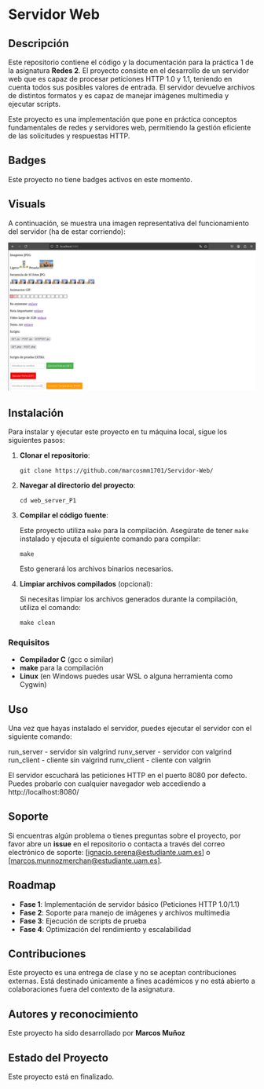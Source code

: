 # Servidor Web

## Descripción

Este repositorio contiene el código y la documentación para la práctica 1 de la asignatura **Redes 2**. El proyecto consiste en el desarrollo de un servidor web que es capaz de procesar peticiones HTTP 1.0 y 1.1, teniendo en cuenta todos sus posibles valores de entrada. El servidor devuelve archivos de distintos formatos y es capaz de manejar imágenes multimedia y ejecutar scripts.

Este proyecto es una implementación que pone en práctica conceptos fundamentales de redes y servidores web, permitiendo la gestión eficiente de las solicitudes y respuestas HTTP.

## Badges

Este proyecto no tiene badges activos en este momento.

## Visuals

A continuación, se muestra una imagen representativa del funcionamiento del servidor (ha de estar corriendo):

![alt text](muestra_servidor.png)

## Instalación

Para instalar y ejecutar este proyecto en tu máquina local, sigue los siguientes pasos:

1. **Clonar el repositorio**:

    ```
    git clone https://github.com/marcosmm1701/Servidor-Web/
    ```

2. **Navegar al directorio del proyecto**:

    ```
    cd web_server_P1
    ```

3. **Compilar el código fuente**:

    Este proyecto utiliza `make` para la compilación. Asegúrate de tener `make` instalado y ejecuta el siguiente comando para compilar:

    ```
    make
    ```

    Esto generará los archivos binarios necesarios.

4. **Limpiar archivos compilados** (opcional):

    Si necesitas limpiar los archivos generados durante la compilación, utiliza el comando:

    ```
    make clean
    ```

### Requisitos

- **Compilador C** (gcc o similar)
- **make** para la compilación
- **Linux** (en Windows puedes usar WSL o alguna herramienta como Cygwin)

## Uso

Una vez que hayas instalado el servidor, puedes ejecutar el servidor con el siguiente comando:

run_server - servidor sin valgrind
runv_server - servidor con valgrind
run_client - cliente sin valgrind
runv_client - cliente con valgrin

El servidor escuchará las peticiones HTTP en el puerto 8080 por defecto. Puedes probarlo con cualquier navegador web accediendo a http://localhost:8080/


## Soporte

Si encuentras algún problema o tienes preguntas sobre el proyecto, por favor abre un **issue** en el repositorio o contacta a través del correo electrónico de soporte: [ignacio.serena@estudiante.uam.es] o [marcos.munnozmerchan@estudiante.uam.es].

## Roadmap

- **Fase 1**: Implementación de servidor básico (Peticiones HTTP 1.0/1.1)
- **Fase 2**: Soporte para manejo de imágenes y archivos multimedia
- **Fase 3**: Ejecución de scripts de prueba
- **Fase 4**: Optimización del rendimiento y escalabilidad

## Contribuciones

Este proyecto es una entrega de clase y no se aceptan contribuciones externas. Está destinado únicamente a fines académicos y no está abierto a colaboraciones fuera del contexto de la asignatura.

## Autores y reconocimiento

Este proyecto ha sido desarrollado por **Marcos Muñoz**

## Estado del Proyecto

Este proyecto está en finalizado.





